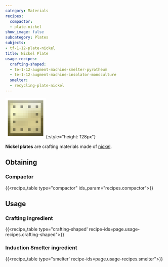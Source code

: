 ```yaml
---
category: Materials
recipes:
  compactor:
  - plate-nickel
show_image: false
subcategory: Plates
subjects:
- tf-1-12-plate-nickel
title: Nickel Plate
usage-recipes:
  crafting-shaped:
  - te-1-12-augment-machine-smelter-pyrotheum
  - te-1-12-augment-machine-insolator-monoculture
  smelter:
  - recycling-plate-nickel
---
```


![Nickel plate](/assets/images/docs/1.12/thermal-foundation/plate-nickel.png){:style="height: 128px"}


**Nickel plates** are crafting materials made of [nickel](../nickel-ingot/).


Obtaining
---------

### Compactor
{{<recipe_table type="compactor" ids_param="recipes.compactor">}}


Usage
-----

### Crafting ingredient
{{<recipe_table type="crafting-shaped' recipe-ids=page.usage-recipes.crafting-shaped">}}

### Induction Smelter ingredient
{{<recipe_table type="smelter' recipe-ids=page.usage-recipes.smelter">}}

